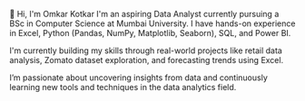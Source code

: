 👋 Hi, I'm Omkar Kotkar
I'm an aspiring Data Analyst currently pursuing a BSc in Computer Science at Mumbai University. I have hands-on experience in Excel, Python (Pandas, NumPy, Matplotlib, Seaborn), SQL, and Power BI.

I'm currently building my skills through real-world projects like retail data analysis, Zomato dataset exploration, and forecasting trends using Excel.

I’m passionate about uncovering insights from data and continuously learning new tools and techniques in the data analytics field.
